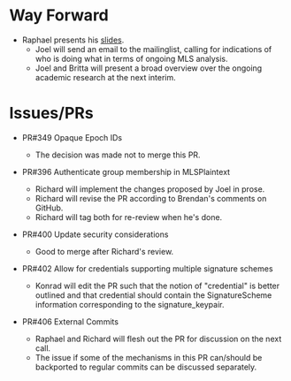 # Way Forward

* Raphael presents his [slides](https://github.com/mlswg/wg-materials/blob/master/virtual-interim-recurring/10-06-2020-MLS%20interim%20roadmap%20%26%20goals%20IETF%20109.pdf).
    * Joel will send an email to the mailinglist, calling for indications of who is doing what in terms of ongoing MLS analysis.
    * Joel and Britta will present a broad overview over the ongoing academic research at the next interim.

# Issues/PRs

* PR#349 Opaque Epoch IDs
   * The decision was made not to merge this PR.


* PR#396 Authenticate group membership in MLSPlaintext
   * Richard will implement the changes proposed by Joel in prose.
   * Richard will revise the PR according to Brendan's comments on GitHub.
   * Richard will tag both for re-review when he's done.


* PR#400 Update security considerations
   * Good to merge after Richard's review.


* PR#402 Allow for credentials supporting multiple signature schemes
  * Konrad will edit the PR such that the notion of "credential" is better outlined and that credential should contain the SignatureScheme information corresponding to the signature_keypair.


* PR#406 External Commits
   * Raphael and Richard will flesh out the PR for discussion on the next call.
   * The issue if some of the mechanisms in this PR can/should be backported to regular commits can be discussed separately.
